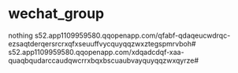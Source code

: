 # wechat_group
nothing
s52.app1109959580.qqopenapp.com/qfabf-qdaqeucwdrqc-ezsaqtderqersrcrxqfxseuuffvycquyqqzwxztegspmrvboh#
s52.app1109959580.qqopenapp.com/xdqadcdqf-xaa-quaqbqudarccaudqwcrrxbqxbscuaubvayquyqqzwxqyrze#